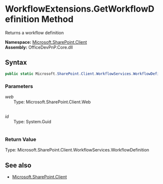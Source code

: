 # WorkflowExtensions.GetWorkflowDefinition Method  
Returns a workflow definition  

**Namespace:** [Microsoft.SharePoint.Client](Microsoft.SharePoint.Client.md)  
**Assembly:** OfficeDevPnP.Core.dll  
## Syntax
```C#
public static Microsoft.SharePoint.Client.WorkflowServices.WorkflowDefinition GetWorkflowDefinition(Web web, Guid id)
```
### Parameters
*web*  
&emsp;&emsp;Type: Microsoft.SharePoint.Client.Web  
&emsp;&emsp;  
  
*id*  
&emsp;&emsp;Type: System.Guid  
&emsp;&emsp;  
  
### Return Value
Type: Microsoft.SharePoint.Client.WorkflowServices.WorkflowDefinition  


## See also
- [Microsoft.SharePoint.Client](Microsoft.SharePoint.Client.md)

